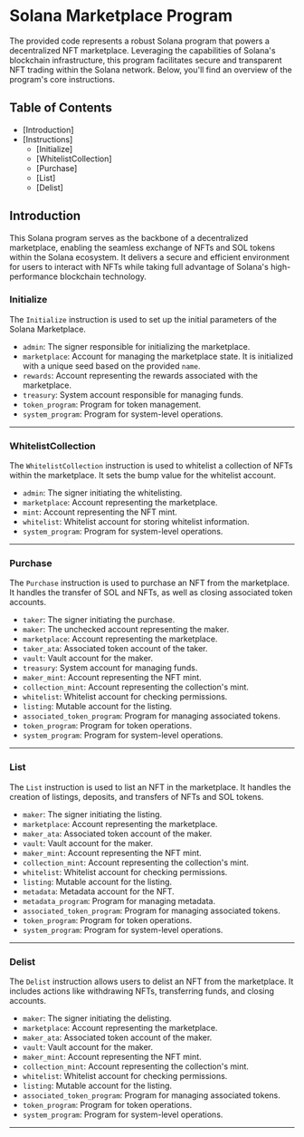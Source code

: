 # Solana Marketplace Program

The provided code represents a robust Solana program that powers a decentralized NFT marketplace. Leveraging the capabilities of Solana's blockchain infrastructure, this program facilitates secure and transparent NFT trading within the Solana network. Below, you'll find an overview of the program's core instructions.

## Table of Contents

- [Introduction]
- [Instructions]
  - [Initialize]
  - [WhitelistCollection]
  - [Purchase]
  - [List]
  - [Delist]

## Introduction

This Solana program serves as the backbone of a decentralized marketplace, enabling the seamless exchange of NFTs and SOL tokens within the Solana ecosystem. It delivers a secure and efficient environment for users to interact with NFTs while taking full advantage of Solana's high-performance blockchain technology.

### Initialize

The `Initialize` instruction is used to set up the initial parameters of the Solana Marketplace.

- `admin`: The signer responsible for initializing the marketplace.
- `marketplace`: Account for managing the marketplace state. It is initialized with a unique seed based on the provided `name`.
- `rewards`: Account representing the rewards associated with the marketplace.
- `treasury`: System account responsible for managing funds.
- `token_program`: Program for token management.
- `system_program`: Program for system-level operations.

---

### WhitelistCollection

The `WhitelistCollection` instruction is used to whitelist a collection of NFTs within the marketplace. It sets the bump value for the whitelist account.

- `admin`: The signer initiating the whitelisting.
- `marketplace`: Account representing the marketplace.
- `mint`: Account representing the NFT mint.
- `whitelist`: Whitelist account for storing whitelist information.
- `system_program`: Program for system-level operations.

---

### Purchase

The `Purchase` instruction is used to purchase an NFT from the marketplace. It handles the transfer of SOL and NFTs, as well as closing associated token accounts.

- `taker`: The signer initiating the purchase.
- `maker`: The unchecked account representing the maker.
- `marketplace`: Account representing the marketplace.
- `taker_ata`: Associated token account of the taker.
- `vault`: Vault account for the maker.
- `treasury`: System account for managing funds.
- `maker_mint`: Account representing the NFT mint.
- `collection_mint`: Account representing the collection's mint.
- `whitelist`: Whitelist account for checking permissions.
- `listing`: Mutable account for the listing.
- `associated_token_program`: Program for managing associated tokens.
- `token_program`: Program for token operations.
- `system_program`: Program for system-level operations.

---

### List

The `List` instruction is used to list an NFT in the marketplace. It handles the creation of listings, deposits, and transfers of NFTs and SOL tokens.

- `maker`: The signer initiating the listing.
- `marketplace`: Account representing the marketplace.
- `maker_ata`: Associated token account of the maker.
- `vault`: Vault account for the maker.
- `maker_mint`: Account representing the NFT mint.
- `collection_mint`: Account representing the collection's mint.
- `whitelist`: Whitelist account for checking permissions.
- `listing`: Mutable account for the listing.
- `metadata`: Metadata account for the NFT.
- `metadata_program`: Program for managing metadata.
- `associated_token_program`: Program for managing associated tokens.
- `token_program`: Program for token operations.
- `system_program`: Program for system-level operations.

---

### Delist

The `Delist` instruction allows users to delist an NFT from the marketplace. It includes actions like withdrawing NFTs, transferring funds, and closing accounts.

- `maker`: The signer initiating the delisting.
- `marketplace`: Account representing the marketplace.
- `maker_ata`: Associated token account of the maker.
- `vault`: Vault account for the maker.
- `maker_mint`: Account representing the NFT mint.
- `collection_mint`: Account representing the collection's mint.
- `whitelist`: Whitelist account for checking permissions.
- `listing`: Mutable account for the listing.
- `associated_token_program`: Program for managing associated tokens.
- `token_program`: Program for token operations.
- `system_program`: Program for system-level operations.

---
